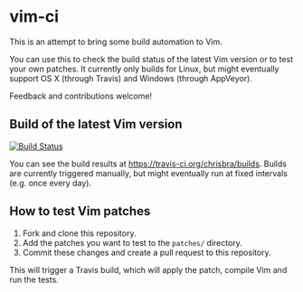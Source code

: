 # vim-ci

This is an attempt to bring some build automation to Vim.

You can use this to check the build status of the latest Vim version or to test your own patches.
It currently only builds for Linux, but might eventually support OS X (through Travis) and Windows (through AppVeyor).

Feedback and contributions welcome!

## Build of the latest Vim version

[![Build Status](https://travis-ci.org/chrisbra/vim-ci.svg)](https://travis-ci.org/chrisbra/vim-ci)

You can see the build results at https://travis-ci.org/chrisbra/builds. Builds are currently triggered manually,
but might eventually run at fixed intervals (e.g. once every day).

## How to test Vim patches

 1. Fork and clone this repository.
 2. Add the patches you want to test to the `patches/` directory.
 3. Commit these changes and create a pull request to this repository.

This will trigger a Travis build, which will apply the patch, compile Vim and run the tests.
